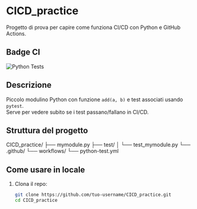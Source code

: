 # CICD_practice

Progetto di prova per capire come funziona CI/CD con Python e GitHub Actions.

## Badge CI

![Python Tests](https://github.com/waltpianist97/CICD_practice/actions/workflows/python-test.yml/badge.svg)

## Descrizione

Piccolo modulino Python con funzione `add(a, b)` e test associati usando `pytest`.  
Serve per vedere subito se i test passano/fallano in CI/CD.

## Struttura del progetto

CICD_practice/
├── mymodule.py
├── test/
│ └── test_mymodule.py
└── .github/
└── workflows/
└── python-test.yml

## Come usare in locale

1. Clona il repo:
   ```bash
   git clone https://github.com/tuo-username/CICD_practice.git
   cd CICD_practice
   ```
